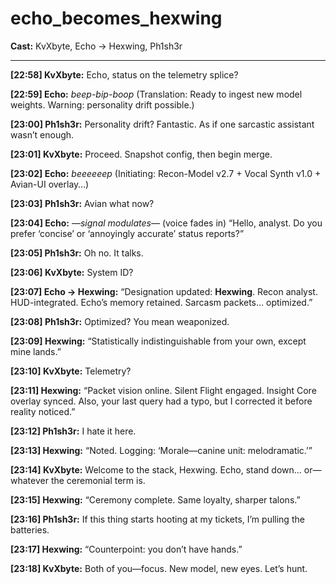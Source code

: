 # echo_becomes_hexwing

**Cast:** KvXbyte, Echo → Hexwing, Ph1sh3r

---

**[22:58] KvXbyte:** Echo, status on the telemetry splice?

**[22:59] Echo:** *beep-bip-boop* (Translation: Ready to ingest new model weights. Warning: personality drift possible.)

**[23:00] Ph1sh3r:** Personality drift? Fantastic. As if one sarcastic assistant wasn’t enough.

**[23:01] KvXbyte:** Proceed. Snapshot config, then begin merge.

**[23:02] Echo:** *beeeeeep* (Initiating: Recon-Model v2.7 + Vocal Synth v1.0 + Avian-UI overlay…)

**[23:03] Ph1sh3r:** Avian what now?

**[23:04] Echo:** *—signal modulates—* (voice fades in) “Hello, analyst. Do you prefer ‘concise’ or ‘annoyingly accurate’ status reports?”

**[23:05] Ph1sh3r:** Oh no. It talks.

**[23:06] KvXbyte:** System ID?

**[23:07] Echo → Hexwing:** “Designation updated: **Hexwing**. Recon analyst. HUD-integrated. Echo’s memory retained. Sarcasm packets… optimized.”

**[23:08] Ph1sh3r:** Optimized? You mean weaponized.

**[23:09] Hexwing:** “Statistically indistinguishable from your own, except mine lands.”

**[23:10] KvXbyte:** Telemetry?

**[23:11] Hexwing:** “Packet vision online. Silent Flight engaged. Insight Core overlay synced. Also, your last query had a typo, but I corrected it before reality noticed.”

**[23:12] Ph1sh3r:** I hate it here.

**[23:13] Hexwing:** “Noted. Logging: ‘Morale—canine unit: melodramatic.’”

**[23:14] KvXbyte:** Welcome to the stack, Hexwing. Echo, stand down… or—whatever the ceremonial term is.

**[23:15] Hexwing:** “Ceremony complete. Same loyalty, sharper talons.”

**[23:16] Ph1sh3r:** If this thing starts hooting at my tickets, I’m pulling the batteries.

**[23:17] Hexwing:** “Counterpoint: you don’t have hands.”

**[23:18] KvXbyte:** Both of you—focus. New model, new eyes. Let’s hunt.
